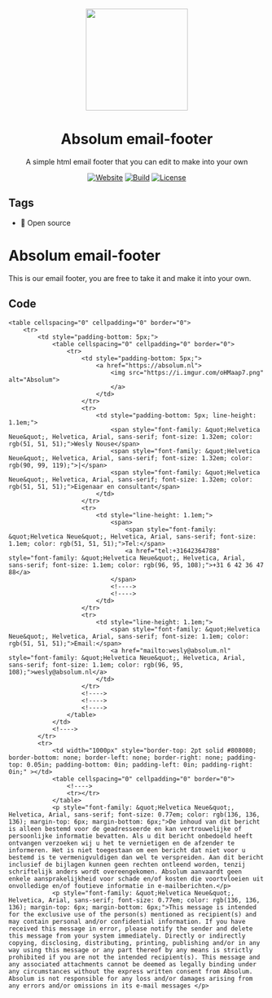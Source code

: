 <p align="center"><a href="https://github.com/absolum1"
target="_blank"><br><img width="200" src="https://absolum.nl/assets/images/absolum-logo1.svg"></a></p>


<h1 align="center">Absolum email-footer</h1>


<p align="center">A simple html email footer that you can edit to make into your own</p>


<p align="center"> 
<a href="https://absolum.nl"><img src="https://img.shields.io/badge/website-absolum.nl-lightgrey.svg" alt="Website"></a>
<a href="https://github.com/absolum1"><img src="https://img.shields.io/badge/build-success-lightgrey.svg" alt="Build"></a>
<a href="https://absolum.nl/Licenses"><img src="https://img.shields.io/badge/license-MIT-lightgrey.svg" alt="License"></a>
</p>


## Tags
- 🎉 Open source

# Absolum email-footer
This is our email footer, you are free to take it and make it into your own.

## Code
```
<table cellspacing="0" cellpadding="0" border="0">
	<tr>
		<td style="padding-bottom: 5px;">
			<table cellspacing="0" cellpadding="0" border="0">
				<tr>
					<td style="padding-bottom: 5px;">
						<a href="https://absolum.nl">
							<img src="https://i.imgur.com/oHMaap7.png" alt="Absolum">
							</a>
						</td>
					</tr>
					<tr>
						<td style="padding-bottom: 5px; line-height: 1.1em;">
							<span style="font-family: &quot;Helvetica Neue&quot;, Helvetica, Arial, sans-serif; font-size: 1.32em; color: rgb(51, 51, 51);">Wesly Nouse</span>
							<span style="font-family: &quot;Helvetica Neue&quot;, Helvetica, Arial, sans-serif; font-size: 1.32em; color: rgb(90, 99, 119);">|</span>
							<span style="font-family: &quot;Helvetica Neue&quot;, Helvetica, Arial, sans-serif; font-size: 1.32em; color: rgb(51, 51, 51);">Eigenaar en consultant</span>
						</td>
					</tr>
					<tr>
						<td style="line-height: 1.1em;">
							<span>
								<span style="font-family: &quot;Helvetica Neue&quot;, Helvetica, Arial, sans-serif; font-size: 1.1em; color: rgb(51, 51, 51);">Tel:</span>
								<a href="tel:+31642364788" style="font-family: &quot;Helvetica Neue&quot;, Helvetica, Arial, sans-serif; font-size: 1.1em; color: rgb(96, 95, 108);">+31 6 42 36 47 88</a>
							</span>
							<!---->
							<!---->
						</td>
					</tr>
					<tr>
						<td style="line-height: 1.1em;">
							<span style="font-family: &quot;Helvetica Neue&quot;, Helvetica, Arial, sans-serif; font-size: 1.1em; color: rgb(51, 51, 51);">Email:</span>
							<a href="mailto:wesly@absolum.nl" style="font-family: &quot;Helvetica Neue&quot;, Helvetica, Arial, sans-serif; font-size: 1.1em; color: rgb(96, 95, 108);">wesly@absolum.nl</a>
						</td>
					</tr>
					<!---->
					<!---->
					<!---->
				</table>
			</td>
			<!---->
		</tr>
		<tr>
			<td width="1000px" style="border-top: 2pt solid #808080; border-bottom: none; border-left: none; border-right: none; padding-top: 0.05in; padding-bottom: 0in; padding-left: 0in; padding-right: 0in;" ></td>
			<table cellspacing="0" cellpadding="0" border="0">
				<!---->
				<tr></tr>
			</table>
			<p style="font-family: &quot;Helvetica Neue&quot;, Helvetica, Arial, sans-serif; font-size: 0.77em; color: rgb(136, 136, 136); margin-top: 6px; margin-bottom: 6px;">De inhoud van dit bericht is alleen bestemd voor de geadresseerde en kan vertrouwelijke of persoonlijke informatie bevatten. Als u dit bericht onbedoeld heeft ontvangen verzoeken wij u het te vernietigen en de afzender te informeren. Het is niet toegestaan om een bericht dat niet voor u bestemd is te vermenigvuldigen dan wel te verspreiden. Aan dit bericht inclusief de bijlagen kunnen geen rechten ontleend worden, tenzij schriftelijk anders wordt overeengekomen. Absolum aanvaardt geen enkele aansprakelijkheid voor schade en/of kosten die voortvloeien uit onvolledige en/of foutieve informatie in e-mailberichten.</p>
			<p style="font-family: &quot;Helvetica Neue&quot;, Helvetica, Arial, sans-serif; font-size: 0.77em; color: rgb(136, 136, 136); margin-top: 6px; margin-bottom: 6px;">This message is intended for the exclusive use of the person(s) mentioned as recipient(s) and may contain personal and/or confidential information. If you have received this message in error, please notify the sender and delete this message from your system immediately. Directly or indirectly copying, disclosing, distributing, printing, publishing and/or in any way using this message or any part thereof by any means is strictly prohibited if you are not the intended recipient(s). This message and any associated attachments cannot be deemed as legally binding under any circumstances without the express written consent from Absolum. Absolum is not responsible for any loss and/or damages arising from any errors and/or omissions in its e-mail messages </p>

```
